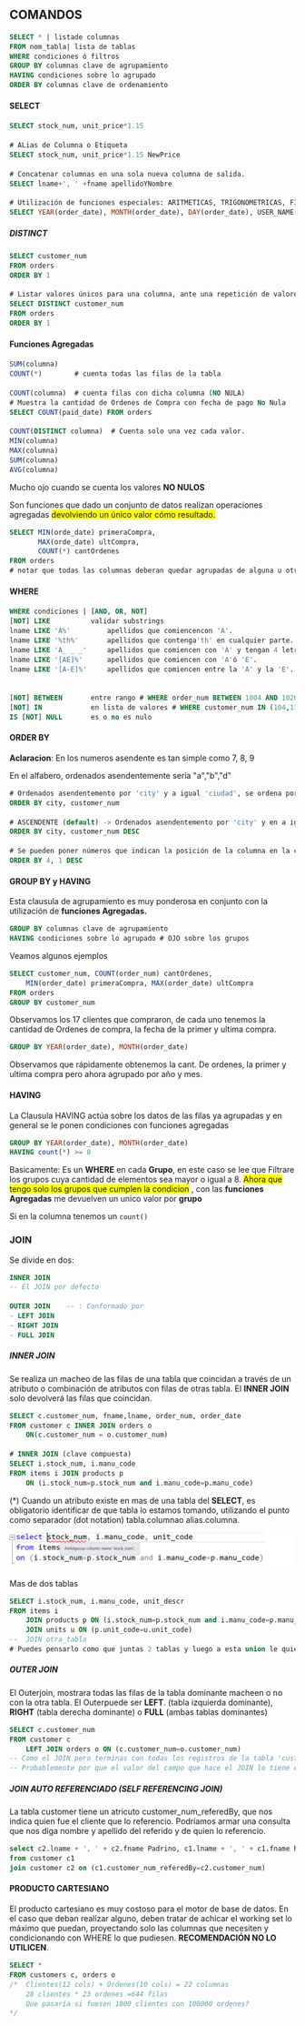 ## COMANDOS

````sql
SELECT * | listade columnas
FROM nom_tabla| lista de tablas
WHERE condiciones ó filtros
GROUP BY columnas clave de agrupamiento
HAVING condiciones sobre lo agrupado
ORDER BY columnas clave de ordenamiento
````

#### SELECT

````sql
SELECT stock_num, unit_price*1.15

# ALias de Columna o Etiqueta
SELECT stock_num, unit_price*1.15 NewPrice

# Concatenar columnas en una sola nueva columna de salida.
SELECT lname+', ' +fname apellidoYNombre

# Utilización de funciones especiales: ARITMETICAS, TRIGONOMETRICAS, FINANCIERAS, DE FECHA, DE STRINGS, Entre otras..
SELECT YEAR(order_date), MONTH(order_date), DAY(order_date), USER_NAME()
````

##### DISTINCT

````sql
SELECT customer_num
FROM orders
ORDER BY 1

# Listar valores únicos para una columna, ante una repetición de valores de esa columna.
SELECT DISTINCT customer_num
FROM orders
ORDER BY 1
````

#### Funciones Agregadas

````sql
SUM(columna)
COUNT(*) 		# cuenta todas las filas de la tabla

COUNT(columna)  # cuenta filas con dicha columna (NO NULA)
# Muestra la cantidad de Ordenes de Compra con fecha de pago No Nula
SELECT COUNT(paid_date) FROM orders

COUNT(DISTINCT columna)	 # Cuenta solo una vez cada valor.
MIN(columna)
MAX(columna)
SUM(columna)
AVG(columna)
````

Mucho ojo cuando se cuenta los valores **NO NULOS**

Son funciones que dado un conjunto de datos realizan operaciones agregadas <span style=" background:yellow;">devolviendo un único valor cómo resultado.</span>

````sql
SELECT MIN(orde_date) primeraCompra,
	   MAX(orde_date) ultCompra,
	   COUNT(*) cantOrdenes
FROM orders
# notar que todas las columnas deberan quedar agrupadas de alguna u otra forma
````



#### WHERE

````sql
WHERE condiciones | [AND, OR, NOT]
[NOT] LIKE			validar substrings
lname LIKE 'A%'			apellidos que comiencencon 'A'.
lname LIKE '%th%' 		apellidos que contenga'th' en cualquier parte.
lname LIKE 'A_ _ _' 	apellidos que comiencen con 'A' y tengan 4 letras
lname LIKE '[AE]%'		apellidos que comiencen con 'A'ó 'E'.
lname LIKE '[A-E]%' 	apellidos que comiencen entre la 'A' y la 'E'.


[NOT] BETWEEN		entre rango # WHERE order_num BETWEEN 1004 AND 1020
[NOT] IN			en lista de valores # WHERE customer_num IN (104,110,127)
IS [NOT] NULL 		es o no es nulo
````

#### ORDER BY

**Aclaracion**: En los numeros asendente es tan simple como 7, 8, 9

En el alfabero, ordenados asendentemente seria "a","b","d" 

````sql
# Ordenados asendentemento por 'city' y a igual 'ciudad', se ordena por customer_num también ascendente.
ORDER BY city, customer_num

# ASCENDENTE (default) -> Ordenados asendentemento por 'city' y en a igual DESC por 'customer_num'
ORDER BY city, customer_num DESC

# Se pueden poner números que indican la posición de la columna en la consulta, en lugar del nombre.
ORDER BY 4, 1 DESC
````

#### GROUP BY y HAVING

Esta clausula de agrupamiento es muy ponderosa en conjunto con la utilización de **funciones Agregadas.**

````sql
GROUP BY columnas clave de agrupamiento
HAVING condiciones sobre lo agrupado # OJO sobre los grupos
````

Veamos algunos ejemplos

````sql
SELECT customer_num, COUNT(order_num) cantOrdenes,
	MIN(order_date) primeraCompra, MAX(order_date) ultCompra
FROM orders
GROUP BY customer_num
````

Observamos los 17 clientes que compraron, de cada uno tenemos la cantidad de Ordenes de compra, la fecha de la primer y ultima compra.



````sql
GROUP BY YEAR(order_date), MONTH(order_date)
````

Observamos que rápidamente obtenemos la cant. De ordenes, la primer y ultima compra pero ahora agrupado por año y mes.



#### HAVING 

La Clausula HAVING actúa sobre los datos de las filas ya agrupadas y en general se le ponen condiciones con funciones agregadas

````sql
GROUP BY YEAR(order_date), MONTH(order_date)
HAVING count(*) >= 8
````

Basicamente: Es un **WHERE** en cada **Grupo**, en este caso se lee que Filtrare los grupos cuya cantidad de elementos sea mayor o igual a 8. <span style=" background:yellow;">Ahora que tengo solo los grupos que cumplen la condicion</span> , con las **funciones Agregadas** me devuelven un unico valor por **grupo**

Si en la columna tenemos un `count()` 



### JOIN

Se divide en dos:

````sql
INNER JOIN
-- El JOIN por defecto

OUTER JOIN    -- : Conformado por
- LEFT JOIN
- RIGHT JOIN
- FULL JOIN
````



##### INNER JOIN

Se realiza un macheo de las filas de una tabla que coincidan a través de un atributo o combinación de atributos con filas de otras tabla.
El **INNER JOIN** solo devolverá las filas que coincidan.

````sql
SELECT c.customer_num, fname,lname, order_num, order_date
FROM customer c INNER JOIN orders o
	ON(c.customer_num = o.customer_num)

# INNER JOIN (clave compuesta)
SELECT i.stock_num, i.manu_code
FROM items i JOIN products p
	ON (i.stock_num=p.stock_num and i.manu_code=p.manu_code)
````

(*) Cuando un atributo existe en mas de una tabla del **SELECT**, es obligatorio identificar de que tabla lo estamos tomando, utilizando el punto como separador (dot notation) tabla.columnao alias.columna.

![ambi](ambi.png)

Mas de dos tablas

````sql
SELECT i.stock_num, i.manu_code, unit_descr
FROM items i 
	JOIN products p ON (i.stock_num=p.stock_num and i.manu_code=p.manu_code)
	JOIN units u ON (p.unit_code=u.unit_code)
--  JOIN otra_tabla
# Puedes pensarlo como que juntas 2 tablas y luego a esta union le quieres joinear otra tabla asi siempre lo puedes pensar de a 2
````



##### OUTER JOIN

El Outerjoin, mostrara todas las filas de la tabla dominante macheen o no con la otra tabla.
El Outerpuede ser **LEFT**. (tabla izquierda dominante), **RIGHT** (tabla derecha dominante) o **FULL** (ambas tablas dominantes)

````sql
SELECT c.customer_num
FROM customer c 
	LEFT JOIN orders o ON (c.customer_num=o.customer_num)
-- Como el JOIN pero terminas con todas los registros de la tabla 'customer' aun que no hayan macheado con la otra tabla
-- Probablemente por que el valor del campo que hace el JOIN lo tiene en NULL
````



##### JOIN AUTO REFERENCIADO (SELF REFERENCING JOIN)

La tabla customer tiene un atricuto customer_num_referedBy, que nos indica quien fue el cliente que lo referencio.
Podríamos armar una consulta que nos diga nombre y apellido del referido y de quien lo referencio.

````sql
select c2.lname + ', ' + c2.fname Padrino, c1.lname + ', ' + c1.fname Referido
from customer c1
join customer c2 on (c1.customer_num_referedBy=c2.customer_num)
````



#### PRODUCTO CARTESIANO

El producto cartesiano es muy costoso para el motor de base de datos. En el caso que deban realizar alguno, deben tratar de achicar el working set lo máximo que puedan, proyectando solo las columnas que necesiten y condicionando con WHERE lo que pudiesen. **RECOMENDACIÓN NO LO UTILICEN**.

````sql
SELECT *
FROM customers c, orders o
/*	Clientes(12 cols) + Ordenes(10 cols) = 22 columnas
	28 clientes * 23 ordenes =644 filas
	Que pasaría si fuesen 1000 clientes con 100000 ordenes?
*/
````

